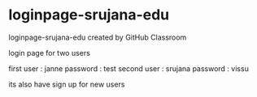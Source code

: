 # loginpage-srujana-edu
loginpage-srujana-edu created by GitHub Classroom


login page for two users
 
first user : janne
password : test
second user : srujana
password : vissu

its also have sign up for new users
